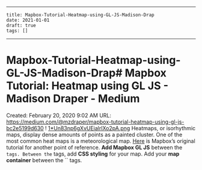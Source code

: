 
---
    title: Mapbox-Tutorial-Heatmap-using-GL-JS-Madison-Drap
    date: 2021-01-01    
    draft: true
    tags: []
---
# Mapbox-Tutorial-Heatmap-using-GL-JS-Madison-Drap# Mapbox Tutorial: Heatmap using GL JS - Madison Draper - Medium
Created: February 20, 2020 9:02 AM
URL: https://medium.com/@mzdraper/mapbox-tutorial-heatmap-using-gl-js-bc2e5199d630
!
[1*Un83np6gXvUEialrlXo2pA.png](Mapbox%20Tutorial%20Heatmap%20using%20GL%20JS%20-%20Madison%20Drap%20d8b3d263afa74b13a4694c6280cd8e2f/1Un83np6gXvUEialrlXo2pA.png)
Heatmaps, or isorhythmic maps, display dense amounts of points as a painted cluster.
One of the most common heat maps is a meteorological map.
[Here](https://www.mapbox.com/help/make-a-heatmap-with-mapbox-gl-js/) is Mapbox’s original tutorial for another point of reference.
**Add Mapbox GL JS** between the `` tags.
Between the `` tags, add **CSS styling** for your map.
Add your **map container** between the `` tags.
